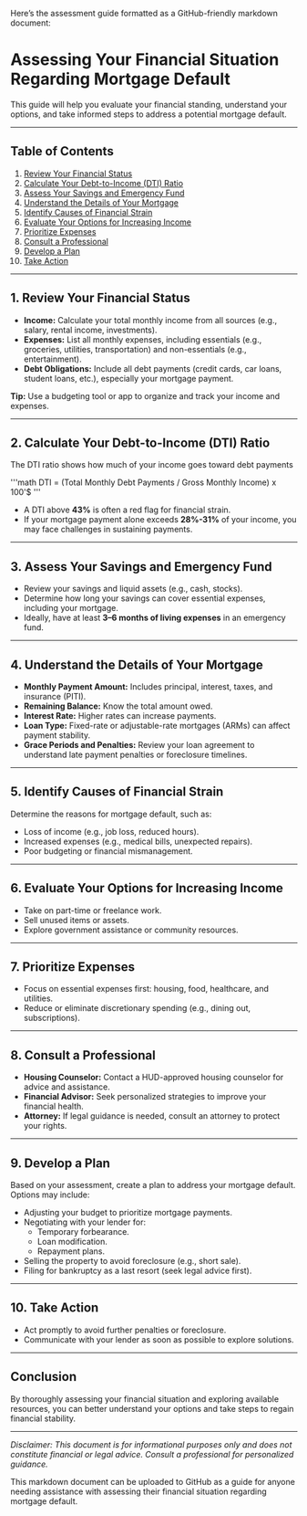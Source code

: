Here’s the assessment guide formatted as a GitHub-friendly markdown document:

# Assessing Your Financial Situation Regarding Mortgage Default

This guide will help you evaluate your financial standing, understand your options, and take informed steps to address a potential mortgage default.

---

## Table of Contents
1. [Review Your Financial Status](#1-review-your-financial-status)
2. [Calculate Your Debt-to-Income (DTI) Ratio](#2-calculate-your-debt-to-income-dti-ratio)
3. [Assess Your Savings and Emergency Fund](#3-assess-your-savings-and-emergency-fund)
4. [Understand the Details of Your Mortgage](#4-understand-the-details-of-your-mortgage)
5. [Identify Causes of Financial Strain](#5-identify-causes-of-financial-strain)
6. [Evaluate Your Options for Increasing Income](#6-evaluate-your-options-for-increasing-income)
7. [Prioritize Expenses](#7-prioritize-expenses)
8. [Consult a Professional](#8-consult-a-professional)
9. [Develop a Plan](#9-develop-a-plan)
10. [Take Action](#10-take-action)

---

## 1. Review Your Financial Status
- **Income:** Calculate your total monthly income from all sources (e.g., salary, rental income, investments).
- **Expenses:** List all monthly expenses, including essentials (e.g., groceries, utilities, transportation) and non-essentials (e.g., entertainment).
- **Debt Obligations:** Include all debt payments (credit cards, car loans, student loans, etc.), especially your mortgage payment.

**Tip:** Use a budgeting tool or app to organize and track your income and expenses.

---

## 2. Calculate Your Debt-to-Income (DTI) Ratio
The DTI ratio shows how much of your income goes toward debt payments

'''math
DTI = (Total Monthly Debt Payments / Gross Monthly Income) x 100'$
'''

- A DTI above **43%** is often a red flag for financial strain.
- If your mortgage payment alone exceeds **28%-31%** of your income, you may face challenges in sustaining payments.

---

## 3. Assess Your Savings and Emergency Fund
- Review your savings and liquid assets (e.g., cash, stocks).
- Determine how long your savings can cover essential expenses, including your mortgage.
- Ideally, have at least **3–6 months of living expenses** in an emergency fund.

---

## 4. Understand the Details of Your Mortgage
- **Monthly Payment Amount:** Includes principal, interest, taxes, and insurance (PITI).
- **Remaining Balance:** Know the total amount owed.
- **Interest Rate:** Higher rates can increase payments.
- **Loan Type:** Fixed-rate or adjustable-rate mortgages (ARMs) can affect payment stability.
- **Grace Periods and Penalties:** Review your loan agreement to understand late payment penalties or foreclosure timelines.

---

## 5. Identify Causes of Financial Strain
Determine the reasons for mortgage default, such as:
- Loss of income (e.g., job loss, reduced hours).
- Increased expenses (e.g., medical bills, unexpected repairs).
- Poor budgeting or financial mismanagement.

---

## 6. Evaluate Your Options for Increasing Income
- Take on part-time or freelance work.
- Sell unused items or assets.
- Explore government assistance or community resources.

---

## 7. Prioritize Expenses
- Focus on essential expenses first: housing, food, healthcare, and utilities.
- Reduce or eliminate discretionary spending (e.g., dining out, subscriptions).

---

## 8. Consult a Professional
- **Housing Counselor:** Contact a HUD-approved housing counselor for advice and assistance.
- **Financial Advisor:** Seek personalized strategies to improve your financial health.
- **Attorney:** If legal guidance is needed, consult an attorney to protect your rights.

---

## 9. Develop a Plan
Based on your assessment, create a plan to address your mortgage default. Options may include:
- Adjusting your budget to prioritize mortgage payments.
- Negotiating with your lender for:
  - Temporary forbearance.
  - Loan modification.
  - Repayment plans.
- Selling the property to avoid foreclosure (e.g., short sale).
- Filing for bankruptcy as a last resort (seek legal advice first).

---

## 10. Take Action
- Act promptly to avoid further penalties or foreclosure.
- Communicate with your lender as soon as possible to explore solutions.

---

## Conclusion
By thoroughly assessing your financial situation and exploring available resources, you can better understand your options and take steps to regain financial stability.

---

_Disclaimer: This document is for informational purposes only and does not constitute financial or legal advice. Consult a professional for personalized guidance._

This markdown document can be uploaded to GitHub as a guide for anyone needing assistance with assessing their financial situation regarding mortgage default.